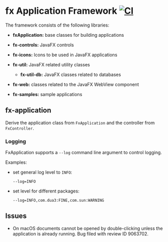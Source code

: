 fx Application Framework [![CI](https://github.com/xzel23/fx/actions/workflows/gradle.yml/badge.svg)](https://github.com/xzel23/fx/actions/workflows/gradle.yml)
========================

The framework consists of the following libraries:

- **fxApplication:** base classes for building applications

- **fx-controls:** JavaFX controls

- **fx-icons:** Icons to be used in JavaFX applications

- **fx-util:** JavaFX related utility classes

    - **fx-util-db:** JavaFX classes related to databases

- **fx-web:** classes related to the JavaFX WebView component

- **fx-samples:** sample applications

fx-application
--------------

Derive the application class from `FxApplication` and the controller from `FxController`.

### Logging

FxApplication supports a `--log` command line argument to control logging.

Examples:

- set general log level to `INFO`:

  `--log=INFO`

- set level for different packages:

  `--log=INFO,com.dua3:FINE,com.sun:WARNING`

Issues
------

- On macOS documents cannot be opened by double-clicking unless the application is already running. Bug filed with
  review ID 9063702.

